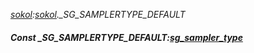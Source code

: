 _[sokol](../../modules/sokol/sokol-module.md):[sokol](../../modules/sokol/sokol-module.md).\_SG\_SAMPLERTYPE\_DEFAULT_
##### Const \_SG\_SAMPLERTYPE\_DEFAULT:[sg_sampler_type](../../modules/sokol/sokol-sg_sampler_type.md)
